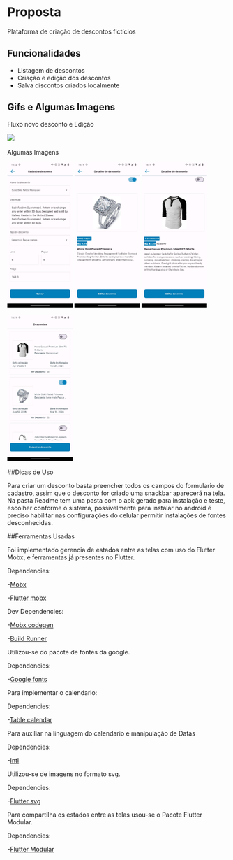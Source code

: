 # Proposta

Plataforma de criação de descontos fictícios 

## Funcionalidades

- Listagem de descontos
- Criação e edição dos descontos
- Salva discontos criados localmente 

## Gifs e Algumas Imagens

Fluxo novo desconto e Edição

<img src='Readme/appGif.gif' width='150' >

Algumas Imagens

<img src='Readme/images/image (1).jpeg' width='150' >  <img src='Readme/images/image (2).jpeg' width='150' > <img src='Readme/images/image (3).jpeg' width='150' > 

<img src='Readme/images/image (4).jpeg' width='150' > 


##Dicas de Uso

Para criar um desconto basta preencher todos os campos do formulario de cadastro, assim que o desconto for criado uma snackbar aparecerá na tela.
Na pasta Readme tem uma pasta com o apk gerado para instalação e teste, escolher conforme o sistema, possivelmente para instalar no android é preciso habilitar nas configurações do celular permitir instalações de fontes desconhecidas.

##Ferramentas Usadas

Foi implementado gerencia de estados entre as telas com uso do  Flutter Mobx, e ferramentas já presentes no Flutter.

Dependencies:

-[Mobx](https://pub.dev/packages/mobx)

-[Flutter mobx](https://pub.dev/packages/flutter_mobx)

Dev Dependencies:

-[Mobx codegen](https://pub.dev/packages/mobx_codegen)

-[Build Runner](https://pub.dev/packages/build_runner)

Utilizou-se do pacote de fontes da google.

Dependencies:

-[Google fonts](https://pub.dev/packages/google_fonts)

Para implementar o calendario:

Dependencies:

-[Table calendar](https://pub.dev/packages/table_calendar)

Para auxiliar na linguagem do calendario e manipulação de Datas

Dependencies:

-[Intl](https://pub.dev/packages/intl)

Utilizou-se de imagens no formato svg.

Dependencies:

-[Flutter svg](https://pub.dev/packages/flutter_svg)

Para compartilha os estados entre as telas usou-se o Pacote Flutter Modular.

Dependencies:

-[Flutter Modular](https://pub.dev/packages/flutter_modular)
